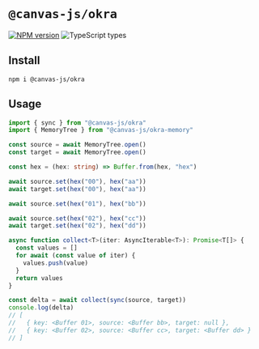 # `@canvas-js/okra`

[![NPM version](https://img.shields.io/npm/v/@canvas-js/okra)](https://www.npmjs.com/package/@canvas-js/okra) ![TypeScript types](https://img.shields.io/npm/types/@canvas-js/okra)

## Install

```
npm i @canvas-js/okra
```

## Usage

```ts
import { sync } from "@canvas-js/okra"
import { MemoryTree } from "@canvas-js/okra-memory"

const source = await MemoryTree.open()
const target = await MemoryTree.open()

const hex = (hex: string) => Buffer.from(hex, "hex")

await source.set(hex("00"), hex("aa"))
await target.set(hex("00"), hex("aa"))

await source.set(hex("01"), hex("bb"))

await source.set(hex("02"), hex("cc"))
await target.set(hex("02"), hex("dd"))

async function collect<T>(iter: AsyncIterable<T>): Promise<T[]> {
  const values = []
  for await (const value of iter) {
    values.push(value)
  }
  return values
}

const delta = await collect(sync(source, target))
console.log(delta)
// [
//   { key: <Buffer 01>, source: <Buffer bb>, target: null },
//   { key: <Buffer 02>, source: <Buffer cc>, target: <Buffer dd> }
// ]
```
